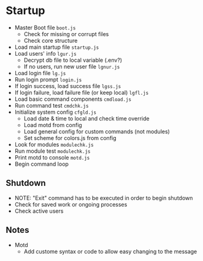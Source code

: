 # Startup

+ Master Boot file `boot.js`
  + Check for missing or corrupt files
  + Check core structure
+ Load main startup file `startup.js`
+ Load users' info `lgur.js`
  + Decrypt db file to local variable (.env?)
  + If no users, run new user file `lgnur.js`
+ Load login file `lg.js`
+ Run login prompt `login.js`
+ If login success, load success file `lgss.js` 
+ If login failure, load failure file (or keep local) `lgfl.js`
+ Load basic command components `cmdload.js`
+ Run command test `cmdchk.js`
+ Initialize system config `cfgld.js`
  + Load date & time to local and check time override
  + Load motd from config
  + Load general config for custom commands (not modules)
  + Set scheme for colors.js from config
+ Look for modules `modulechk.js`
+ Run module test `modulechk.js`
+ Print motd to console `motd.js`
+ Begin command loop

## Shutdown

+ NOTE: "Exit" command has to be executed in order to begin shutdown
+ Check for saved work or ongoing processes
+ Check active users

## Notes

+ Motd
  + Add custome syntax or code to allow easy changing to the message